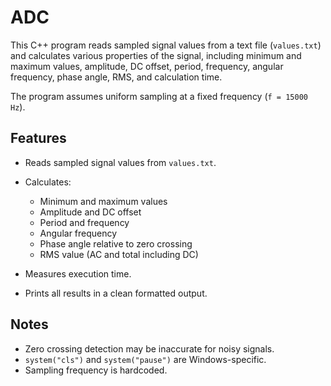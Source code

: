 # ADC

This C++ program reads sampled signal values from a text file (`values.txt`) and calculates various properties of the signal, including minimum and maximum values, amplitude, DC offset, period, frequency, angular frequency, phase angle, RMS, and calculation time.

The program assumes uniform sampling at a fixed frequency (`f = 15000 Hz`).

## Features

* Reads sampled signal values from `values.txt`.
* Calculates:

  * Minimum and maximum values
  * Amplitude and DC offset
  * Period and frequency
  * Angular frequency
  * Phase angle relative to zero crossing
  * RMS value (AC and total including DC)
* Measures execution time.
* Prints all results in a clean formatted output.

## Notes

* Zero crossing detection may be inaccurate for noisy signals.
* `system("cls")` and `system("pause")` are Windows-specific.
* Sampling frequency is hardcoded.

